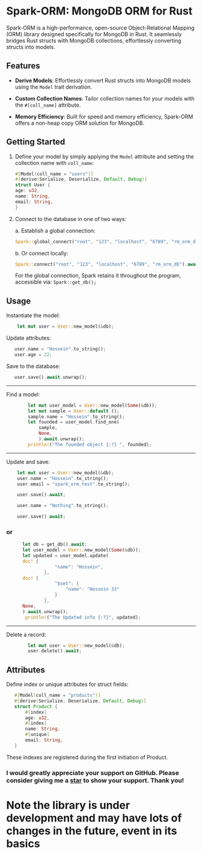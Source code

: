 # Spark-ORM: MongoDB ORM for Rust

Spark-ORM is a high-performance, open-source Object-Relational Mapping (ORM) library designed specifically for MongoDB in Rust. It seamlessly bridges Rust structs with MongoDB collections, effortlessly converting structs into models.

## Features

- **Derive Models**: Effortlessly convert Rust structs into MongoDB models using the `Model` trait derivation.

- **Custom Collection Names**: Tailor collection names for your models with the `#[coll_name]` attribute.

- **Memory Efficiency**: Built for speed and memory efficiency, Spark-ORM offers a non-heap copy ORM solution for MongoDB.

## Getting Started

1. Define your model by simply applying the `Model` attribute and setting the collection name with `coll_name`:

    ```rust
   #[Model(coll_name = "users")]
   #[derive(Serialize, Deserialize, Default, Debug)]
   struct User {
    age: u32,
    name: String,
    email: String,
   }
    ```

2. Connect to the database in one of two ways:

   a. Establish a global connection:
      ```rust
      Spark::global_connect("root", "123", "localhost", "6789", "rm_orm_db").await;
      ```

   b. Or connect locally:
      ```rust
      Spark::connect("root", "123", "localhost", "6789", "rm_orm_db").await;
      ```

   For the global connection, Spark retains it throughout the program, accessible via: ``Spark::get_db();``

## Usage 

Instantiate the model:

```rust
    let mut user = User::new_model(&db);
```
Update attributes:

```rust
   user.name = "Hossein".to_string();
   user.age = 22;
```

Save to the database:


```rust
   user.save().await.unwrap();
```

---

Find a model:


```rust
        let mut user_model = User::new_model(Some(&db)); 
        let mut sample = User::default ();
        sample.name = "Hossein".to_string();
        let founded = user_model.find_one(
            sample,
            None,
            ).await.unwrap();
        println!("The founded object {:?} ", founded);
```

---

Update and save:


```rust
    let mut user = User::new_model(&db);
    user.name = "Hossein".to_string();
    user.email = "spark_orm_test".to_string();

    user.save().await;

    user.name = "Nothing".to_string();

    user.save().await;
```

### or

```rust
      let db = get_db().await;
      let user_model = User::new_model(Some(&db));
      let updated = user_model.update(
      doc! {
                  "name": "Hossein",
              },
      doc! {
                  "$set": {
                      "name": "Hossein 33"
                  }
              },
      None,
      ).await.unwrap();
       println!("The Updated info {:?}", updated);
```
--- 
Delete a record:


```rust
        let mut user = User::new_model(&db);
        user.delete().await;
```

## Attributes

Define index or unique attributes for struct fields:


```rust
   #[Model(coll_name = "products")]
   #[derive(Serialize, Deserialize, Default, Debug)]
   struct Product {
       #[index]
       age: u32,
       #[index]
       name: String,
       #[unique]
       email: String,
   }

```

These indexes are registered during the first initiation of Product.

### I would greatly appreciate your support on GitHub. Please consider giving me a [star](git@github.com:H-0-O/spark-orm.git) to show your support. Thank you! 
#  Note the library is under development and may have lots of changes in the future, event in its basics